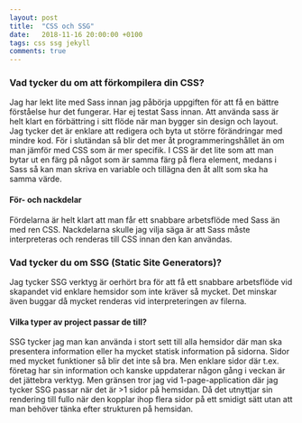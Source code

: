 ```yaml
---
layout: post
title:  "CSS och SSG"
date:   2018-11-16 20:00:00 +0100
tags: css ssg jekyll
comments: true
---
```

### Vad tycker du om att förkompilera din CSS? ###
Jag har lekt lite med Sass innan jag påbörja uppgiften för att få en bättre förståelse hur det fungerar. Har ej testat Sass innan.
Att använda sass är helt klart en förbättring i sitt flöde när man bygger sin design och layout.
Jag tycker det är enklare att redigera och byta ut större förändringar med mindre kod. För i slutändan så blir det mer åt programmeringshållet än om man jämför med CSS som är mer specifik.
I CSS är det lite som att man bytar ut en färg på något som är samma färg på flera element, medans i Sass så kan man skriva en variable och tillägna den åt allt som ska ha samma värde.

#### För- och nackdelar ####
Fördelarna är helt klart att man får ett snabbare arbetsflöde med Sass än med ren CSS.
Nackdelarna skulle jag vilja säga är att Sass måste interpreteras och renderas till CSS innan den kan användas.

### Vad tycker du om SSG (Static Site Generators)? ###
Jag tycker SSG verktyg är oerhört bra för att få ett snabbare arbetsflöde vid skapandet vid enklare hemsidor som inte kräver så mycket. Det minskar även buggar då mycket renderas vid interpreteringen av filerna. 

#### Vilka typer av project passar de till? ####
SSG tycker jag man kan använda i stort sett till alla hemsidor där man ska presentera information eller ha mycket statisk information på sidorna. Sidor med mycket funktioner så blir det inte så bra. Men enklare sidor där t.ex. företag har sin information och kanske uppdaterar någon gång i veckan är det jättebra verktyg. Men gränsen tror jag vid 1-page-application där jag tycker SSG passar när det är >1 sidor på hemsidan. Då det utnyttjar sin rendering till fullo när den kopplar ihop flera sidor på ett smidigt sätt utan att man behöver tänka efter strukturen på hemsidan.

